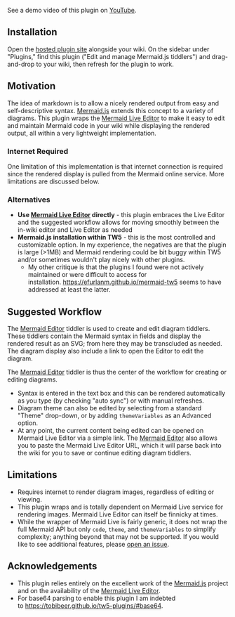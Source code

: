See a demo video of this plugin on [YouTube](https://www.youtube.com/watch?v=e78RRDp-NZg).

Installation
------------

Open the [hosted plugin site](https://jasonmhoule.github.io/tw5-mermaid/) alongside your wiki. On the sidebar under "Plugins," find this plugin ("Edit and manage Mermaid.js tiddlers") and drag-and-drop to your wiki, then refresh for the plugin to work.

Motivation
----------

The idea of markdown is to allow a nicely rendered output from easy and self-descriptive syntax. [Mermaid.js](https://mermaid-js.github.io/mermaid/#/) extends this concept to a variety of diagrams. This plugin wraps the [Mermaid Live Editor](https://mermaid.live/edit) to make it easy to edit and maintain Mermaid code in your wiki while displaying the rendered output, all within a very lightweight implementation.

### Internet Required

One limitation of this implementation is that internet connection is required since the rendered display is pulled from the Mermaid online service. More limitations are discussed below.

### Alternatives

-   **Use [Mermaid Live Editor](https://mermaid.live/edit) directly** - this plugin embraces the Live Editor and the suggested workflow allows for moving smoothly between the in-wiki editor and Live Editor as needed
-   **Mermaid.js installation within TW5** - this is the most controlled and customizable option. In my experience, the negatives are that the plugin is large (>1MB) and Mermaid rendering could be bit buggy within TW5 and/or sometimes wouldn't play nicely with other plugins.
    -   My other critique is that the plugins I found were not actively maintained or were difficult to access for installation. <https://efurlanm.github.io/mermaid-tw5> seems to have addressed at least the latter.

Suggested Workflow
------------------

The [Mermaid Editor](https://jasonmhoule.github.io/tw5-mermaid/#Mermaid%20Editor) tiddler is used to create and edit diagram tiddlers. These tiddlers contain the Mermaid syntax in fields and display the rendered result as an SVG; from here they may be transcluded as needed. The diagram display also include a link to open the Editor to edit the diagram.

The [Mermaid Editor](https://jasonmhoule.github.io/tw5-mermaid/#Mermaid%20Editor) tiddler is thus the center of the workflow for creating or editing diagrams.

-   Syntax is entered in the text box and this can be rendered automatically as you type (by checking "auto sync") or with manual refreshes.
-   Diagram theme can also be edited by selecting from a standard "Theme" drop-down, or by adding `themeVariables` as an Advanced option.
-   At any point, the current content being edited can be opened on Mermaid Live Editor via a simple link. The [Mermaid Editor](https://jasonmhoule.github.io/tw5-mermaid/#Mermaid%20Editor) also allows you to paste the Mermaid Live Editor URL, which it will parse back into the wiki for you to save or continue editing diagram tiddlers.

Limitations
-----------

-   Requires internet to render diagram images, regardless of editing or viewing.
-   This plugin wraps and is totally dependent on Mermaid Live service for rendering images. Mermaid Live Editor can itself be finnicky at times.
-   While the wrapper of Mermaid Live is fairly generic, it does not wrap the full Mermaid API but only `code`, `theme`, and `themeVariables` to simplify complexity; anything beyond that may not be supported. If you would like to see additional features, please [open an issue](https://github.com/jasonmhoule/tw5-mermaid/issues).

Acknowledgements
----------------

-   This plugin relies entirely on the excellent work of the [Mermaid.js](https://mermaid-js.github.io/mermaid/#/) project and on the availability of the [Mermaid Live Editor](https://mermaid.live/edit).
-   For base64 parsing to enable this plugin I am indebted to <https://tobibeer.github.io/tw5-plugins/#base64>.
